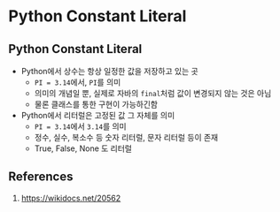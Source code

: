 # Python Constant Literal

## Python Constant Literal

- Python에서 상수는 항상 일정한 값을 저장하고 있는 곳
  - `PI = 3.14`에서, `PI`를 의미
  - 의미의 개념일 뿐, 실제로 자바의 `final`처럼 값이 변경되지 않는 것은 아님
  - 물론 클래스를 통한 구현이 가능하긴함
- Python에서 리터럴은 고정된 값 그 자체를 의미
  - `PI = 3.14`에서 `3.14`를 의미
  - 정수, 실수, 복소수 등 숫자 리터럴, 문자 리터럴 등이 존재
  - True, False, None 도 리터럴

## References

1. https://wikidocs.net/20562
